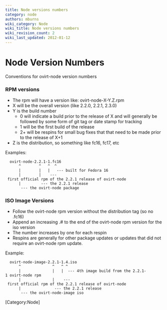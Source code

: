 ```yaml
---
title: Node versions numbers
category: node
authors: mburns
wiki_category: Node
wiki_title: Node versions numbers
wiki_revision_count: 2
wiki_last_updated: 2012-01-12
---
```


# Node Version Numbers

Conventions for ovirt-node version numbers

### RPM versions

*   The rpm will have a version like: ovirt-node-X-Y.Z.rpm
*   X will be the overall version (like 2.2.0, 2.2.1, 2.3.0)
*   Y is the build number
    -   0 will indicate a build prior to the release of X and will generally be followed by some form of git tag or date stamp for tracking
    -   1 will be the first build of the release
    -   2+ will be respins for small bug fixes that that need to be made prior to the release of X+1
*   Z is the distribution, so something like fc16, fc17, etc

Examples:

      ovirt-node-2.2.1-1.fc16
          ^        ^   ^  ^ 
          |        |   |   --- built for Fedora 16
          |        |    --- first official rpm of the 2.2.1 release of ovirt-node
          |         --- the 2.2.1 release
           --- the ovirt-node package

### ISO Image Versions

*   Follow the ovirt-node rpm version without the distribution tag (so no .fc16)
*   Append an increasing .# to the end of the ovirt-node rpm version for the iso version
*   The number increases by one for each respin
*   Respins are generally for other package updates or updates that did not require an ovirt-node rpm update.

Example:

      ovirt-node-image-2.2.1-1.4.iso
          ^              ^   ^ ^ 
          |              |   |  --- 4th image build from the 2.2.1-1 ovirt-node rpm
          |              |    --- first official rpm of the 2.2.1 release of ovirt-node
          |               --- the 2.2.1 release
           --- the ovirt-node-image iso

[Category:Node]

